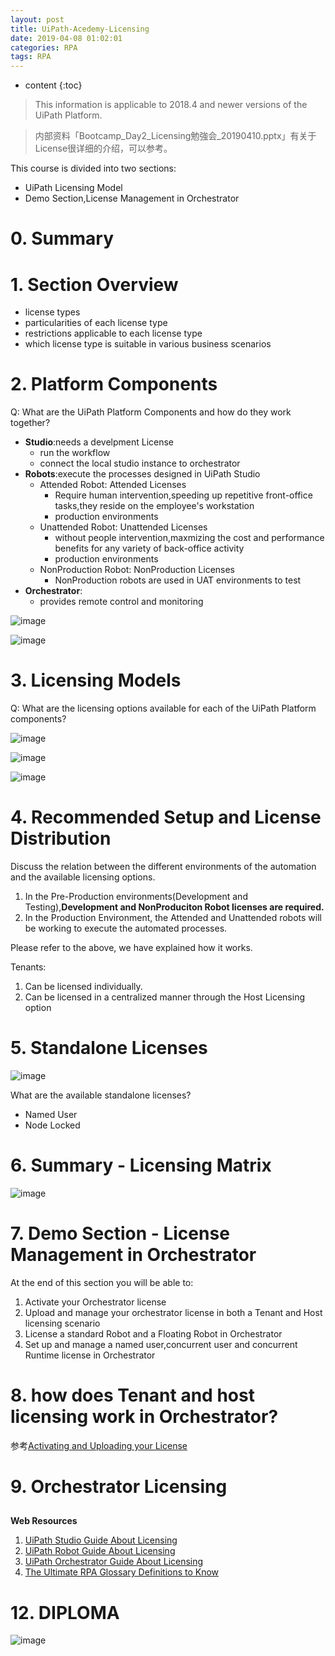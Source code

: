 ```yaml
---
layout: post
title: UiPath-Acedemy-Licensing
date: 2019-04-08 01:02:01
categories: RPA
tags: RPA
---
```

* content
{:toc}

> This information is applicable to 2018.4 and newer versions of the UiPath Platform.

> 内部资料「Bootcamp_Day2_Licensing勉強会_20190410.pptx」有关于License很详细的介绍，可以参考。


This course is divided into two sections:
- UiPath Licensing Model
- Demo Section,License Management in Orchestrator

# 0. Summary

# 1. Section Overview

- license types
- particularities of each license type
- restrictions applicable to each license type
- which license type is suitable in various business scenarios

# 2. Platform Components

Q: What are the UiPath Platform Components and how do they work together?

- **Studio**:needs a develpment License
    - run the workflow
    - connect the local studio instance to orchestrator
- **Robots**:execute the processes designed in UiPath Studio
    - Attended Robot: Attended Licenses
        - Require human intervention,speeding up repetitive front-office tasks,they reside on the employee's workstation
        - production environments
    - Unattended Robot: Unattended Licenses
        - without people intervention,maxmizing the cost and performance benefits for any variety of back-office activity
        - production environments
    - NonProduction Robot: NonProduction Licenses
        - NonProduction robots are used in UAT environments to test
- **Orchestrator**:
    - provides remote control and monitoring

![image](https://user-images.githubusercontent.com/18595935/57781096-767f4d00-7764-11e9-8cdb-841453ccbce9.png)

![image](https://user-images.githubusercontent.com/18595935/57781214-b6463480-7764-11e9-8a53-8b3b761f6618.png)

# 3. Licensing Models

Q: What are the licensing options available for each of the UiPath Platform components?

![image](https://user-images.githubusercontent.com/18595935/57822698-a879c900-77cf-11e9-9c69-f23af42e81e0.png)

![image](https://user-images.githubusercontent.com/18595935/57822745-d8c16780-77cf-11e9-95a0-b3b17a2f3978.png)

![image](https://user-images.githubusercontent.com/18595935/57827349-00213000-77e2-11e9-853e-ed5de0d7abf5.png)


# 4. Recommended Setup and License Distribution

Discuss the relation between the different environments of the automation and the available licensing options.

1. In the Pre-Production environments(Development and Testing),**Development and NonProduciton Robot licenses are required.**
2. In the Production Environment, the Attended and Unattended robots will be working to execute the automated processes.

Please refer to the above, we have explained how it works.

Tenants:
1. Can be licensed individually.
2. Can be licensed in a centralized manner through the Host Licensing option

# 5. Standalone Licenses

![image](https://user-images.githubusercontent.com/18595935/57829062-bb4cc780-77e8-11e9-9698-8c79ad434863.png)

What are the available standalone licenses?
- Named User
- Node Locked

# 6. Summary - Licensing Matrix

![image](https://user-images.githubusercontent.com/18595935/57829165-14b4f680-77e9-11e9-8382-ce38e240f9b2.png)

# 7. Demo Section - License Management in Orchestrator

At the end of this section you will be able to:

1. Activate your Orchestrator license
2. Upload and manage your orchestrator license in both a Tenant and Host licensing scenario
3. License a standard Robot and a Floating Robot in Orchestrator
4. Set up and manage a named user,concurrent user and concurrent Runtime license in Orchestrator


# 8. how does Tenant and host licensing work in Orchestrator?

参考[Activating and Uploading your License](https://orchestrator.uipath.com/lang-ja/docs/activating-and-uploading-your-license)

# 9. Orchestrator Licensing

## 

**Web Resources**
1. [UiPath Studio Guide
About Licensing](https://studio.uipath.com/docs/about-licensing)
2. [UiPath Robot Guide
About Licensing](https://robot.uipath.com/docs/about-licensing)
3. [UiPath Orchestrator Guide
About Licensing](https://orchestrator.uipath.com/docs/about-licensing)
4. [The Ultimate RPA Glossary
Definitions to Know](https://www.uipath.com/blog/ultimate-rpa-glossary-of-terms)


# 12. DIPLOMA

![image](https://user-images.githubusercontent.com/18595935/57830763-146b2a00-77ee-11e9-9703-540fd811d234.png)



